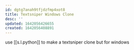 ```yaml
---
id: dgtg7anah9tfjdzfmp4xot8
title: Textsniper Windows Clone
desc: ''
updated: 1642056426655
created: 1642056408891
---
```



use [[s.l.python]] to make a textsniper clone but for windows
